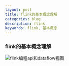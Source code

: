 ```yaml
---
layout: post
title: flink的基本概念理解
categories: blog
description: flink
keywords: flink, 基本概念
---
```


### flink的基本概念理解

![flink编程api和dataflow视图](flink-concepts_program-dataflow.png)
